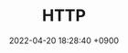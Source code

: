 ---
layout  : category
title   : HTTP
summary : 
date    : 2022-04-20 18:28:40 +0900
updated : 2022-04-20 20:55:09 +0900
tag     : http
toc     : true
public  : true
parent  : [[/index]]
latex   : false
---